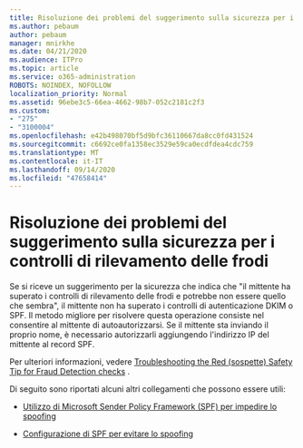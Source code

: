 ```yaml
---
title: Risoluzione dei problemi del suggerimento sulla sicurezza per i controlli di rilevamento delle frodi
ms.author: pebaum
author: pebaum
manager: mnirkhe
ms.date: 04/21/2020
ms.audience: ITPro
ms.topic: article
ms.service: o365-administration
ROBOTS: NOINDEX, NOFOLLOW
localization_priority: Normal
ms.assetid: 96ebe3c5-66ea-4662-98b7-052c2181c2f3
ms.custom:
- "275"
- "3100004"
ms.openlocfilehash: e42b498070bf5d9bfc36110667da8cc0fd431524
ms.sourcegitcommit: c6692ce0fa1358ec3529e59ca0ecdfdea4cdc759
ms.translationtype: MT
ms.contentlocale: it-IT
ms.lasthandoff: 09/14/2020
ms.locfileid: "47658414"
---
```

# <a name="troubleshooting-the-safety-tip-for-fraud-detection-checks"></a>Risoluzione dei problemi del suggerimento sulla sicurezza per i controlli di rilevamento delle frodi

Se si riceve un suggerimento per la sicurezza che indica che "il mittente ha superato i controlli di rilevamento delle frodi e potrebbe non essere quello che sembra", il mittente non ha superato i controlli di autenticazione DKIM o SPF. Il metodo migliore per risolvere questa operazione consiste nel consentire al mittente di autoautorizzarsi. Se il mittente sta inviando il proprio nome, è necessario autorizzarli aggiungendo l'indirizzo IP del mittente al record SPF.
  
Per ulteriori informazioni, vedere [Troubleshooting the Red (sospette) Safety Tip for Fraud Detection checks](https://blogs.msdn.microsoft.com/tzink/2016/11/02/troubleshooting-the-red-suspicious-safety-tip-for-fraud-detection-checks/) .
  
Di seguito sono riportati alcuni altri collegamenti che possono essere utili:
  
- [Utilizzo di Microsoft Sender Policy Framework (SPF) per impedire lo spoofing](https://docs.microsoft.com/microsoft-365/security/office-365-security/how-office-365-uses-spf-to-prevent-spoofing)

- [Configurazione di SPF per evitare lo spoofing](https://docs.microsoft.com/microsoft-365/security/office-365-security/set-up-spf-in-office-365-to-help-prevent-spoofing)
